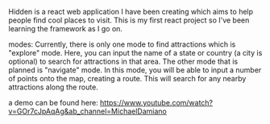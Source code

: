 Hidden is a react web application I have been creating which aims to help people find cool places to visit. This is my first react project so I've been learning the framework as I go on.

modes:
Currently, there is only one mode to find attractions which is "explore" mode. Here, you can input the name of a state or country (a city is optional) to search for attractions in that area. The other mode that is planned is "navigate" mode. In this mode, you will be able to input a number of points onto the map, creating a route. This will search for any nearby attractions along the route.

a demo can be found here:
https://www.youtube.com/watch?v=GOr7cJpAqAg&ab_channel=MichaelDamiano

